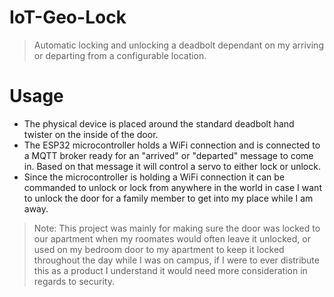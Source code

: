 # IoT-Geo-Lock
> Automatic locking and unlocking a deadbolt dependant on my arriving or departing from a configurable location.


# Usage
* The physical device is placed around the standard deadbolt hand twister on the inside of the door. 
* The ESP32 microcontroller holds a WiFi connection and is connected to a MQTT broker ready for an "arrived" or "departed" message to come in. Based on that message it will control a servo to either lock or unlock. 
* Since the microcontroller is holding a WiFi connection it can be commanded to unlock or lock from anywhere in the world in case I want to unlock the door for a family member to get into my place while I am away.

>Note: This project was mainly for making sure the door was locked to our apartment when my roomates would often leave it unlocked, or used on my bedroom door to my apartment to keep it locked throughout the day while I was on campus, if I were to ever distribute this as a product I understand it would need more consideration in regards to security.
